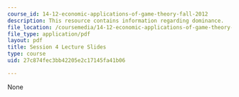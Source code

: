 ```yaml
---
course_id: 14-12-economic-applications-of-game-theory-fall-2012
description: This resource contains information regarding dominance.
file_location: /coursemedia/14-12-economic-applications-of-game-theory-fall-2012/27c874fec3bb42205e2c17145fa41b06_MIT14_12F12_slides4.pdf
file_type: application/pdf
layout: pdf
title: Session 4 Lecture Slides
type: course
uid: 27c874fec3bb42205e2c17145fa41b06

---
```

None